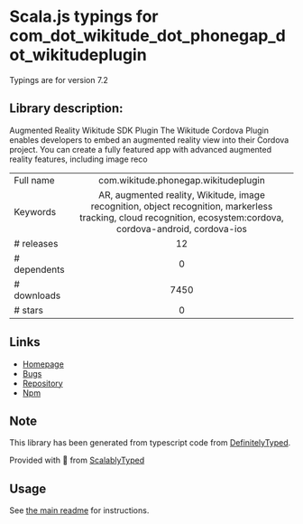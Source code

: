 
# Scala.js typings for com_dot_wikitude_dot_phonegap_dot_wikitudeplugin

Typings are for version 7.2

## Library description:
Augmented Reality Wikitude SDK Plugin 
        The Wikitude Cordova Plugin enables developers to embed an augmented reality view into their Cordova project. You can create a fully featured app with advanced augmented reality features, including image reco

|                    |                 |
| ------------------ | :-------------: |
| Full name          | com.wikitude.phonegap.wikitudeplugin |
| Keywords           | AR, augmented reality, Wikitude, image recognition, object recognition, markerless tracking, cloud recognition, ecosystem:cordova, cordova-android, cordova-ios |
| # releases         | 12 |
| # dependents       | 0 |
| # downloads        | 7450 |
| # stars            | 0 |

## Links
- [Homepage](https://github.com/Wikitude/wikitude-phonegap#readme)
- [Bugs](https://github.com/Wikitude/wikitude-phonegap/issues)
- [Repository](https://github.com/Wikitude/wikitude-phonegap)
- [Npm](https://www.npmjs.com/package/com.wikitude.phonegap.wikitudeplugin)
    


## Note
This library has been generated from typescript code from [DefinitelyTyped](https://definitelytyped.org).

Provided with :purple_heart: from [ScalablyTyped](https://github.com/oyvindberg/ScalablyTyped)

## Usage
See [the main readme](../../readme.md) for instructions.


